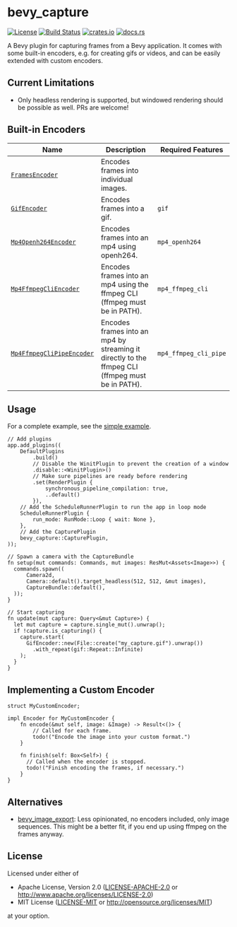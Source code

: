 # bevy_capture

[![License](https://img.shields.io/badge/license-MIT%2FApache-blue.svg)](#license)
[![Build Status](https://github.com/jannik4/bevy_capture/workflows/CI/badge.svg)](https://github.com/jannik4/bevy_capture/actions)
[![crates.io](https://img.shields.io/crates/v/bevy_capture.svg)](https://crates.io/crates/bevy_capture)
[![docs.rs](https://img.shields.io/badge/docs-latest-blue.svg)](https://docs.rs/bevy_capture)

A Bevy plugin for capturing frames from a Bevy application. It comes with some built-in encoders, e.g. for creating gifs or videos, and can be easily extended with custom encoders.

## Current Limitations

- Only headless rendering is supported, but windowed rendering should be possible as well. PRs are welcome!

## Built-in Encoders

| Name                                                                  | Description                                                               | Required Features |
| --------------------------------------------------------------------- | ------------------------------------------------------------------------- | ----------------- |
| [`FramesEncoder`](encoder::frames::FramesEncoder)                     | Encodes frames into individual images.                                    |                   |
| [`GifEncoder`](encoder::gif::GifEncoder)                              | Encodes frames into a gif.                                                | `gif`             |
| [`Mp4Openh264Encoder`](encoder::mp4_openh264::Mp4Openh264Encoder)     | Encodes frames into an mp4 using openh264.                                | `mp4_openh264`    |
| [`Mp4FfmpegCliEncoder`](encoder::mp4_ffmpeg_cli::Mp4FfmpegCliEncoder) | Encodes frames into an mp4 using the ffmpeg CLI (ffmpeg must be in PATH). | `mp4_ffmpeg_cli`  |
| [`Mp4FfmpegCliPipeEncoder`](encoder::streaming_ffmpeg_cli_pipe::Mp4FfmpegCliPipeEncoder) | Encodes frames into an mp4 by streaming it directly to the ffmpeg CLI (ffmpeg must be in PATH). | `mp4_ffmpeg_cli_pipe`  |

## Usage

For a complete example, see the [simple example](https://github.com/jannik4/bevy_capture/blob/main/examples/simple.rs).

```rust,ignore
// Add plugins
app.add_plugins((
    DefaultPlugins
        .build()
        // Disable the WinitPlugin to prevent the creation of a window
        .disable::<WinitPlugin>()
        // Make sure pipelines are ready before rendering
        .set(RenderPlugin {
            synchronous_pipeline_compilation: true,
            ..default()
        }),
    // Add the ScheduleRunnerPlugin to run the app in loop mode
    ScheduleRunnerPlugin {
        run_mode: RunMode::Loop { wait: None },
    },
    // Add the CapturePlugin
    bevy_capture::CapturePlugin,
));

// Spawn a camera with the CaptureBundle
fn setup(mut commands: Commands, mut images: ResMut<Assets<Image>>) {
  commands.spawn((
      Camera2d,
      Camera::default().target_headless(512, 512, &mut images),
      CaptureBundle::default(),
  ));
}

// Start capturing
fn update(mut capture: Query<&mut Capture>) {
  let mut capture = capture.single_mut().unwrap();
  if !capture.is_capturing() {
    capture.start(
      GifEncoder::new(File::create("my_capture.gif").unwrap())
        .with_repeat(gif::Repeat::Infinite)
    );
  }
}
```

## Implementing a Custom Encoder

```rust,ignore
struct MyCustomEncoder;

impl Encoder for MyCustomEncoder {
    fn encode(&mut self, image: &Image) -> Result<()> {
        // Called for each frame.
        todo!("Encode the image into your custom format.")
    }

    fn finish(self: Box<Self>) {
      // Called when the encoder is stopped.
      todo!("Finish encoding the frames, if necessary.")
    }
}
```

## Alternatives

- [bevy_image_export](https://github.com/paulkre/bevy_image_export): Less opinionated, no encoders included, only image sequences. This might be a better fit, if you end up using ffmpeg on the frames anyway.

## License

Licensed under either of

- Apache License, Version 2.0
  ([LICENSE-APACHE-2.0](LICENSE-Apache-2.0) or <http://www.apache.org/licenses/LICENSE-2.0>)
- MIT License
  ([LICENSE-MIT](LICENSE-MIT) or <http://opensource.org/licenses/MIT>)

at your option.
